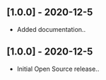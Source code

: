 ## [1.0.0] - 2020-12-5

* Added documentation..
## [1.0.0] - 2020-12-5

* Initial Open Source release..
